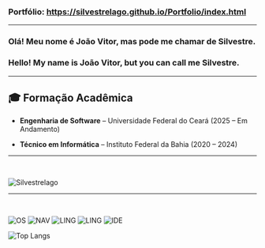 ### Portfólio: https://silvestrelago.github.io/Portfolio/index.html

<hr>

### Olá! Meu nome é João Vitor, mas pode me chamar de Silvestre.
### Hello! My name is João Vitor, but you can call me Silvestre.

<hr>


## 🎓 Formação Acadêmica  

- **Engenharia de Software** – Universidade Federal do Ceará (2025 – Em Andamento)  


- **Técnico em Informática** – Instituto Federal da Bahia (2020 – 2024)  

<hr>
<br>


![Silvestrelago](https://github-readme-stats.vercel.app/api?username=SilvestreLago&show_icons=true&theme=synthwave)

<hr>
<br>

![OS](https://img.shields.io/badge/Linux-FCC624?style=for-the-badge&logo=linux&logoColor=black)
![NAV](https://img.shields.io/badge/Brave-FF1B2D?style=for-the-badge&logo=Brave&logoColor=white)
![LING](https://img.shields.io/badge/Python-3776AB?style=for-the-badge&logo=python&logoColor=white)
![LING](https://img.shields.io/badge/PHP-3776AB?style=for-the-badge&logo=PHP&logoColor=white)
![IDE](https://img.shields.io/badge/Visual_Studio_Code-0078D4?style=for-the-badge&logo=visual%20studio%20code&logoColor=white)

![Top Langs](https://github-readme-stats.vercel.app/api/top-langs/?username=silvestrelago&hide_progress=true&theme=synthwave)
